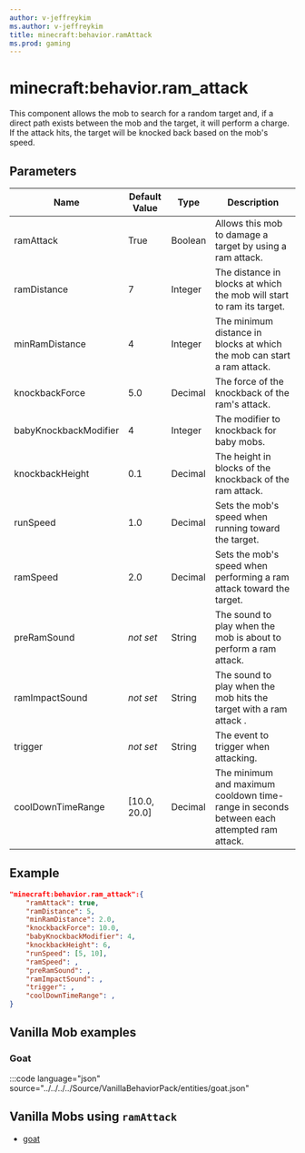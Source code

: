 ```yaml
---
author: v-jeffreykim
ms.author: v-jeffreykim
title: minecraft:behavior.ramAttack
ms.prod: gaming
---
```


# minecraft:behavior.ram_attack

This component allows the mob to search for a random target and, if a direct path exists between the mob and the target, it will perform a charge. If the attack hits, the target will be knocked back based on the mob's speed.

## Parameters

|Name |Default Value  |Type  |Description  |
|---------|---------|---------|---------|
| ramAttack | True | Boolean | Allows this mob to damage a target by using a ram attack. |
| ramDistance | 7 | Integer | The distance in blocks at which the mob will start to ram its target. |
| minRamDistance | 4 | Integer | The minimum distance in blocks at which the mob can start a ram attack. |
| knockbackForce | 5.0 | Decimal | The force of the knockback of the ram's attack. |
| babyKnockbackModifier | 4 | Integer | The modifier to knockback for baby mobs. |
| knockbackHeight | 0.1 | Decimal | The height in blocks of the knockback of the ram attack. |
| runSpeed | 1.0 | Decimal | Sets the mob's speed when running toward the target. |
| ramSpeed | 2.0 | Decimal | Sets the mob's speed when performing a ram attack toward the target. |
| preRamSound | *not set* | String | The sound to play when the mob is about to perform a ram attack. |
| ramImpactSound | *not set* | String | The sound to play when the mob hits the target with a ram attack .|
| trigger | *not set* | String | The event to trigger when attacking. |
| coolDownTimeRange | [10.0, 20.0] | Decimal | The minimum and maximum cooldown time-range in seconds between each attempted ram attack. |

## Example

```json
"minecraft:behavior.ram_attack":{
    "ramAttack": true,
    "ramDistance": 5,
    "minRamDistance": 2.0,
    "knockbackForce": 10.0,
    "babyKnockbackModifier": 4,
    "knockbackHeight": 6,
    "runSpeed": [5, 10],
    "ramSpeed": ,
    "preRamSound": ,
    "ramImpactSound": ,
    "trigger": ,
    "coolDownTimeRange": ,
}
```

## Vanilla Mob examples

### Goat

:::code language="json" source="../../../../Source/VanillaBehaviorPack/entities/goat.json"

## Vanilla Mobs using `ramAttack`

- [goat](Source/VanilliaBehaviorPack_Snippets/entities/goat.json)
